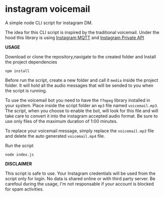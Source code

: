 # instagram voicemail
A simple node CLI script for instagram DM. 

The idea for this CLI script is inspired by the traditional voicemail. Under the hood this library is using [Instagram MQTT](https://github.com/Nerixyz/instagram_mqtt) and [Instagram Private API](https://github.com/dilame/instagram-private-api) 

**USAGE**

Download or clone the repository,navigate to the created folder and Install the project dependencies
```
npm install
```
Before run the script, create a new folder and call it `media` inside the project folder. It will hold all the audio messages that will be sended to you when the script is running. 

To use the voicemail bot you need to have the `ffmpeg` library installed in your system. Place inside the script folder an `mp3` file named `voicemail.mp3`. The script, when you choose to enable the bot, will look for this file and will take care to convert it into the instagram accepted audio format. Be sure to use only files of the maximum duration of 1:00 minutes. 

To replace your voicemail message, simply replace the `voicemail.mp3` file and delete the auto generated `voicemail.mp4` file.

Run the script
```
node index.js
```

****DISCLAIMER****

This script is safe to use. Your Instagram credentials will be used from the script only for login. No data is shared online or with third party server. Be carefoul during the usage, I'm not responsable if your account is blocked for spam activities. 
